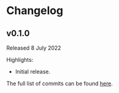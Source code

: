 # Changelog

## v0.1.0
Released 8 July 2022

Highlights:
* Initial release.

The full list of commits can be found [here](https://github.com/basilfx/homeassistant-aiobiketrax/compare/31fe9562d51c170a10d4f8956a37359a1d8879b3...v0.1.0).
